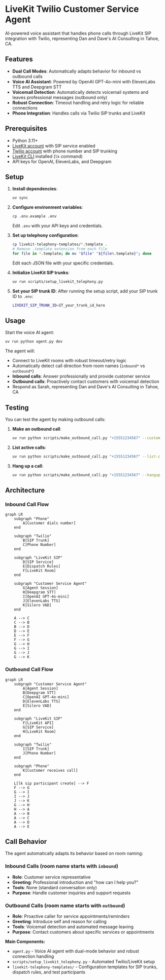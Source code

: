 # LiveKit Twilio Customer Service Agent

AI-powered voice assistant that handles phone calls through LiveKit SIP integration with Twilio, representing Dan and Dave's AI Consulting in Tahoe, CA.

## Features

- **Dual Call Modes**: Automatically adapts behavior for inbound vs outbound calls
- **Voice AI Assistant**: Powered by OpenAI GPT-4o-mini with ElevenLabs TTS and Deepgram STT
- **Voicemail Detection**: Automatically detects voicemail systems and leaves professional messages (outbound only)
- **Robust Connection**: Timeout handling and retry logic for reliable connections
- **Phone Integration**: Handles calls via Twilio SIP trunks and LiveKit

## Prerequisites

- Python 3.11+
- [LiveKit account](https://livekit.io/) with SIP service enabled
- [Twilio account](https://www.twilio.com/) with phone number and SIP trunking
- [LiveKit CLI](https://docs.livekit.io/home/cli/) installed (`lk` command)
- API keys for OpenAI, ElevenLabs, and Deepgram

## Setup

1. **Install dependencies**:
   ```bash
   uv sync
   ```

2. **Configure environment variables**:
   ```bash
   cp .env.example .env
   ```
   Edit `.env` with your API keys and credentials.

3. **Set up telephony configuration**:
   ```bash
   cp livekit-telephony-templates/*.template .
   # Remove .template extension from each file
   for file in *.template; do mv "$file" "${file%.template}"; done
   ```
   Edit each JSON file with your specific credentials.

4. **Initialize LiveKit SIP trunks**:
   ```bash
   uv run scripts/setup_livekit_telephony.py
   ```

5. **Set your SIP trunk ID**:
   After running the setup script, add your SIP trunk ID to `.env`:
   ```bash
   LIVEKIT_SIP_TRUNK_ID=ST_your_trunk_id_here
   ```

## Usage

Start the voice AI agent:
```bash
uv run python agent.py dev
```

The agent will:
- Connect to LiveKit rooms with robust timeout/retry logic
- Automatically detect call direction from room names (`inbound*` vs `outbound*`)
- **Inbound calls**: Answer professionally and provide customer service
- **Outbound calls**: Proactively contact customers with voicemail detection
- Respond as Sarah, representing Dan and Dave's AI Consulting in Tahoe, CA

## Testing

You can test the agent by making outbound calls:

1. **Make an outbound call**:
   ```bash
   uv run python scripts/make_outbound_call.py "+15551234567" --customer-name "John Doe" --service-due "HVAC maintenance"
   ```

2. **List active calls**:
   ```bash
   uv run python scripts/make_outbound_call.py "+15551234567" --list-calls
   ```

3. **Hang up a call**:
   ```bash
   uv run python scripts/make_outbound_call.py "+15551234567" --hangup <participant-id>
   ```

## Architecture

### Inbound Call Flow
```mermaid
graph LR
    subgraph "Phone"
        A[Customer dials number]
    end
    
    subgraph "Twilio"
        B[SIP Trunk]
        C[Phone Number]
    end
    
    subgraph "LiveKit SIP"
        D[SIP Service]
        E[Dispatch Rules]
        F[LiveKit Room]
    end
    
    subgraph "Customer Service Agent"
        G[Agent Session]
        H[Deepgram STT]
        I[OpenAI GPT-4o-mini]
        J[ElevenLabs TTS]
        K[Silero VAD]
    end
    
    A --> C
    C --> B
    B --> D
    D --> E
    E --> F
    F --> G
    G --> H
    G --> I
    G --> J
    G --> K
```

### Outbound Call Flow
```mermaid
graph LR
    subgraph "Customer Service Agent"
        A[Agent Session]
        B[Deepgram STT]
        C[OpenAI GPT-4o-mini]
        D[ElevenLabs TTS]
        E[Silero VAD]
    end
    
    subgraph "LiveKit SIP"
        F[LiveKit API]
        G[SIP Service]
        H[LiveKit Room]
    end
    
    subgraph "Twilio"
        I[SIP Trunk]
        J[Phone Number]
    end
    
    subgraph "Phone"
        K[Customer receives call]
    end
    
    L[lk sip participant create] --> F
    F --> G
    G --> I
    I --> J
    J --> K
    G --> H
    H --> A
    A --> B
    A --> C
    A --> D
    A --> E
```

## Call Behavior

The agent automatically adapts its behavior based on room naming:

### Inbound Calls (room name starts with `inbound`)
- **Role**: Customer service representative
- **Greeting**: Professional introduction and "how can I help you?"
- **Tools**: None (standard conversation only)
- **Purpose**: Handle customer inquiries and support requests

### Outbound Calls (room name starts with `outbound`)
- **Role**: Proactive caller for service appointments/reminders
- **Greeting**: Introduce self and reason for calling
- **Tools**: Voicemail detection and automated message leaving
- **Purpose**: Contact customers about specific services or appointments

**Main Components:**
- `agent.py` - Voice AI agent with dual-mode behavior and robust connection handling
- `scripts/setup_livekit_telephony.py` - Automated Twilio/LiveKit setup
- `livekit-telephony-templates/` - Configuration templates for SIP trunks, dispatch rules, and test participants
